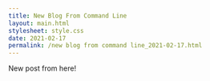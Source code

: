 ```yaml
---
title: New Blog From Command Line
layout: main.html
stylesheet: style.css
date: 2021-02-17
permalink: /new blog from command line_2021-02-17.html
---
```

    

New post from here!